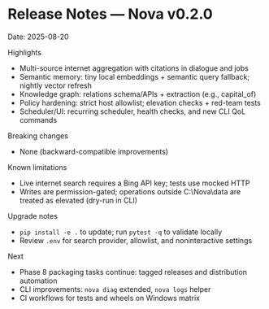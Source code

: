 # Release Notes — Nova v0.2.0

Date: 2025-08-20

Highlights
- Multi-source internet aggregation with citations in dialogue and jobs
- Semantic memory: tiny local embeddings + semantic query fallback; nightly vector refresh
- Knowledge graph: relations schema/APIs + extraction (e.g., capital_of)
- Policy hardening: strict host allowlist; elevation checks + red-team tests
- Scheduler/UI: recurring scheduler, health checks, and new CLI QoL commands

Breaking changes
- None (backward-compatible improvements)

Known limitations
- Live internet search requires a Bing API key; tests use mocked HTTP
- Writes are permission-gated; operations outside C:\Nova\data are treated as elevated (dry-run in CLI)

Upgrade notes
- `pip install -e .` to update; run `pytest -q` to validate locally
- Review `.env` for search provider, allowlist, and noninteractive settings

Next
- Phase 8 packaging tasks continue: tagged releases and distribution automation
- CLI improvements: `nova diag` extended, `nova logs` helper
- CI workflows for tests and wheels on Windows matrix
